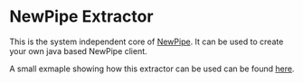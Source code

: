 NewPipe Extractor
=================

This is the system independent core of [NewPipe](https://github.com/TeamNewPipe/NewPipe).
It can be used to create your own java based NewPipe client.

A small exmaple showing how this extractor can be used can be found [here](https://github.com/TeamNewPipe/np-cli).
